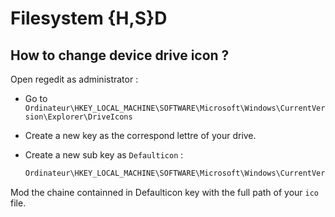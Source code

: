 # Filesystem {H,S}D

## How to change device drive icon ?
Open regedit as administrator :
 - Go to ``Ordinateur\HKEY_LOCAL_MACHINE\SOFTWARE\Microsoft\Windows\CurrentVersion\Explorer\DriveIcons``
 - Create a new key as the correspond lettre of your drive.
 - Create a new sub key as ``Defaulticon`` :
    
    ```POWERSHELL
    Ordinateur\HKEY_LOCAL_MACHINE\SOFTWARE\Microsoft\Windows\CurrentVersion\E   xplorer\DriveIcons\D\Defaulticon
    ```

Mod the chaine containned in Defaulticon key with the full path of your ``ico`` file.